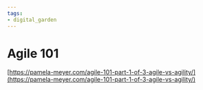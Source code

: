```yaml
---
tags: 
- digital_garden
---
```

# Agile 101
[https://pamela-meyer.com/agile-101-part-1-of-3-agile-vs-agility/](https://pamela-meyer.com/agile-101-part-1-of-3-agile-vs-agility/)
